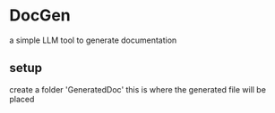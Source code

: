 # DocGen
a simple LLM tool to generate documentation

## setup

create a folder 'GeneratedDoc' this is where the generated file will be placed